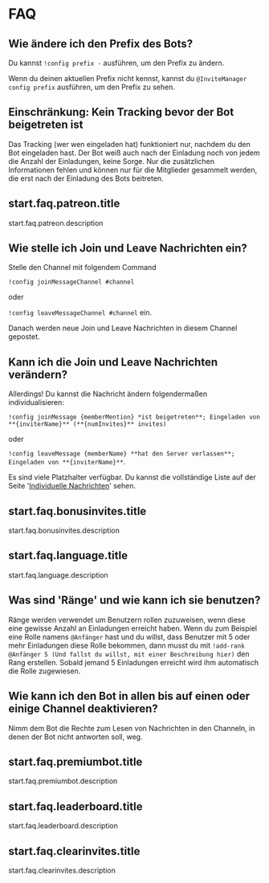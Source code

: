 # FAQ

## Wie ändere ich den Prefix des Bots?

Du kannst `!config prefix -` ausführen, um den Prefix zu ändern.

Wenn du deinen aktuellen Prefix nicht kennst, kannst du `@InviteManager config prefix` ausführen, um den Prefix zu sehen.

## Einschränkung: Kein Tracking bevor der Bot beigetreten ist

Das Tracking (wer wen eingeladen hat) funktioniert nur, nachdem du den Bot eingeladen hast. Der Bot weiß auch nach der Einladung noch von jedem die Anzahl der Einladungen, keine Sorge. Nur die zusätzlichen Informationen fehlen und können nur für die Mitglieder gesammelt werden, die erst nach der Einladung des Bots beitreten.

## start.faq.patreon.title

start.faq.patreon.description

## Wie stelle ich Join und Leave Nachrichten ein?

Stelle den Channel mit folgendem Command

`!config joinMessageChannel #channel`

oder

`!config leaveMessageChannel #channel` ein.

Danach werden neue Join und Leave Nachrichten in diesem Channel gepostet.

## Kann ich die Join und Leave Nachrichten verändern?

Allerdings! Du kannst die Nachricht ändern folgendermaßen individualisieren:

`!config joinMessage {memberMention} *ist beigetreten**; Eingeladen von **{inviterName}** (**{numInvites}** invites)`

oder

`!config leaveMessage {memberName} **hat den Server verlassen**; Eingeladen von **{inviterName}**`.

Es sind viele Platzhalter verfügbar. Du kannst die vollständige Liste auf der Seite '[Individuelle Nachrichten](/de/modules/invites/custom-messages.md)' sehen.

## start.faq.bonusinvites.title

start.faq.bonusinvites.description

## start.faq.language.title

start.faq.language.description

## Was sind 'Ränge' und wie kann ich sie benutzen?

Ränge werden verwendet um Benutzern rollen zuzuweisen, wenn diese eine gewisse Anzahl an Einladungen erreicht haben. Wenn du zum Beispiel eine Rolle namens `@Anfänger` hast und du willst, dass Benutzer mit 5 oder mehr Einladungen diese Rolle bekommen, dann musst du mit `!add-rank @Anfänger 5 (Und fallst du willst, mit einer Beschreibung hier)` den Rang erstellen. Sobald jemand 5 Einladungen erreicht wird ihm automatisch die Rolle zugewiesen.

## Wie kann ich den Bot in allen bis auf einen oder einige Channel deaktivieren?

Nimm dem Bot die Rechte zum Lesen von Nachrichten in den Channeln, in denen der Bot nicht antworten soll, weg.

## start.faq.premiumbot.title

start.faq.premiumbot.description

## start.faq.leaderboard.title

start.faq.leaderboard.description

## start.faq.clearinvites.title

start.faq.clearinvites.description
